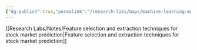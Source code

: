 ```yaml
---
{"dg-publish":true,"permalink":"/research-labs/maps/machine-learning-moc/","tags":["machine_learning","quant"],"created":"2025-02-21T16:35:17.001+07:00","updated":"2025-03-13T18:24:46.821+07:00"}
---
```



[[Research Labs/Notes/Feature selection and extraction techniques for stock market prediction\|Feature selection and extraction techniques for stock market prediction]]
